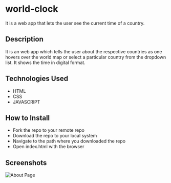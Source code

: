 # world-clock
It is a web app that lets the user see the current time of a country. 

## Description
It is an web app which tells the user about the respective countries as one hovers over the world map or select a particular country from the
dropdown list. It shows the time in digital format.

## Technologies Used
* HTML
* CSS
* JAVASCRIPT

## How to Install
* Fork the repo to your remote repo
* Download the repo to your local system
* Navigate to the path where you downloaded the repo
* Open index.html with the browser

## Screenshots
![About Page](https://github.com/Aditya-shrivastav/world-clock/blob/master/Screenshots/world-clock-ss.png)
